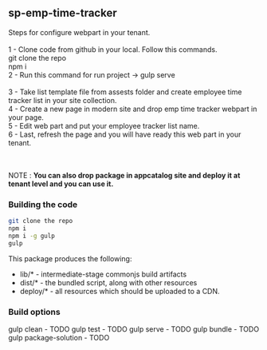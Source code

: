 ## sp-emp-time-tracker

Steps for configure webpart in your tenant.
<br/>
<br/>
1 - Clone code from github in your local. Follow this commands.<br/>
    git clone the repo<br/>
    npm i<br/>
2 - Run this command for run project -> gulp serve    
<br/>
3 - Take list template file from assests folder and create employee time tracker list in your site collection.
<br/>
4 - Create a new page in modern site and drop emp time tracker webpart  in your page.
<br/>
5 - Edit web part and put your employee tracker list name.
<br/>
6 - Last, refresh the page and you will have ready this web part in your tenant.
<br/>
<br/>
<br/>

NOTE : 
<b>You can also drop package in appcatalog site and deploy it at tenant level and you can use it.</b>


### Building the code

```bash
git clone the repo
npm i
npm i -g gulp
gulp
```

This package produces the following:

* lib/* - intermediate-stage commonjs build artifacts
* dist/* - the bundled script, along with other resources
* deploy/* - all resources which should be uploaded to a CDN.

### Build options

gulp clean - TODO
gulp test - TODO
gulp serve - TODO
gulp bundle - TODO
gulp package-solution - TODO
